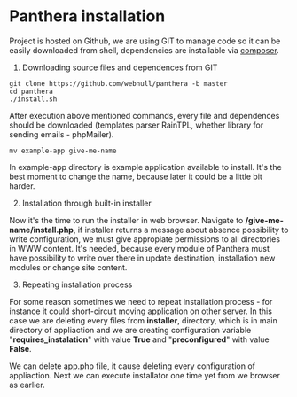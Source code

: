 Panthera installation
=====================

Project is hosted on Github, we are using GIT to manage code so it can be easily downloaded from shell, dependencies are installable via [composer](http://getcomposer.org/).

1. Downloading source files and dependences from GIT
  
  ```
  git clone https://github.com/webnull/panthera -b master
  cd panthera
  ./install.sh
  ```

  After execution above mentioned commands, every file and dependences should be downloaded (templates parser RainTPL, whether library for sending emails - phpMailer).

  ```
  mv example-app give-me-name
  ```

  In example-app directory is example application available to install. It's the best moment to change the name, because later it could be a little bit harder.


2. Installation through built-in installer

  Now it's the time to run the installer in web browser. Navigate to __**/give-me-name/install.php**__, if installer returns a message about absence possibility to write configuration, we must give appropiate permissions to all directories in WWW content. It's needed, because every module of Panthera must have possibility to write over there in update destination, installation new modules or change site content.


3. Repeating installation process

  For some reason sometimes we need to repeat installation process - for instance it could short-circuit moving application on other server.
  In this case we are deleting every files from **installer**, directory, which is in main directory of appliaction and we are creating configuration variable "**__requires_instalation__**" with value **True** and "**__preconfigured__**" with value **False**.
  
  We can delete app.php file, it cause deleting every configuration of appliaction.
  Next we can execute installator one time yet from we browser as earlier.
